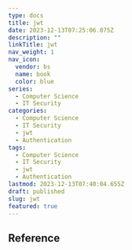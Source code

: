 ```yaml
---
type: docs
title: jwt
date: 2023-12-13T07:25:06.075Z
description: ""
linkTitle: jwt
nav_weight: 1
nav_icon:
  vendor: bs
  name: book
  color: blue
series:
  - Computer Science
  - IT Security
categories:
  - Computer Science
  - IT Security
  - jwt
  - Authentication
tags:
  - Computer Science
  - IT Security
  - jwt
  - Authentication
lastmod: 2023-12-13T07:40:04.655Z
draft: published
slug: jwt
featured: true
---
```


## Reference
